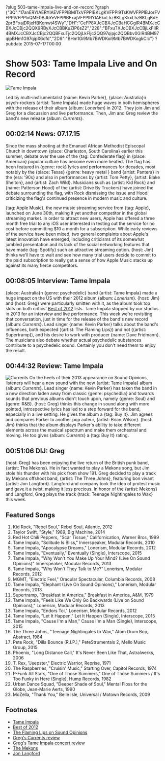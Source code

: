 ?slug 503-tame-impala-live-and-on-record
?graph {"3Q":"I7anERYIAERYIAEVFPPlBMlTxVFPPlBKLgKVFPPl9TsKWVFPPlBJorFVFPPlVFPPlvQME0BJbYeVFPPlBFxajVFPPlRYIAEkxL5zBKLgKkxL5zBKLgKdE2prBFxajDRjeHBKqnwt4SWy","DH":"CeFP8XJcCBXJcCBaHCGgIR4BMXJcCBXJcCBjc2QQX9RByXJcCBBKuZIP6sZ2","228":"BFxuTXJcCBXJcCBjLkFIIR4BMXJcCBXJcCBjc2QQBFxuTjc2QQjLkFIjc2QQ97qipjc2QQBbv0GIR4BM97qipBHm1G97qipX6cfd","2D6":"BHm1Gi9Mb7BWDKoi9Mb7BWDKogkCIc"}
?pubdate 2015-07-17T00:00

# Show 503: Tame Impala Live and On Record 

![Tame Impala](//static.soundopinions.org/images/2015/tameimpala_web.jpg)

Led by multi-instrumentalist {name: Kevin Parker}, {place: Australia}n psych-rockers {artist: Tame Impala} made huge waves in both hemispheres with the release of their album {album: *Lonerism*} in 2012. They join Jim and Greg for a discussion and live performance. Then, Jim and Greg review the band's new release {album: *Currents*}.



## 00:02:14 News: 07.17.15

Since the mass shooting at the Emanuel African Methodist Episcopal Church in downtown {place: Charleston, South Carolina} earlier this summer, debate over the use of the {tag: Confederate flag} in {place: American} popular culture has become even more heated. The flag has been featured in {genre: rock} lyrics and performances for decades, most notably by the {place: Texas} {genre: heavy metal } band {artist: Pantera} in the {era: '90s} and also in performances by {artist: Tom Petty}, {artist: Blake Shelton}, and {artist: Zach Wild}. Musicians such as {artist: Kid Rock} and {name: Patterson Hood} of the {artist: Drive By Truckers} have joined the debate surrounding the flag, with Rock dismissing the issue and Hood criticizing the flag's continued presence in modern music and culture. 


{tag: Apple Music}, the new music streaming service from {tag: Apple}, launched on June 30th, making it yet another competitor in the global streaming market. In order to attract new users, Apple has offered a three month free trial to any iOS user interested in testing out the service for no cost before committing $10 a month for a subscription. While early reviews of the service have been mixed, two general complaints about Apple's latest innovation have emerged, including criticisms of its somewhat jumbled presentation and its lack of the social networking features that have made {tag: Spotify} such an attractive streaming option. {host: Jim} thinks we'll have to wait and see how many trial users decide to commit to the paid subscription to really get a sense of how Apple Music stacks up against its many fierce competitors.


## 00:08:05 Interview: Tame Impala
{place: Australia}n {genre: psychedelic} band {artist: Tame Impala} made a huge impact on the US with their 2012 album {album: *Lonerism*}. {host: Jim} and {host: Greg} were particularly smitten with it, as the album took top slots on both critics' [Best of 2012](/show/367/) lists. Tame Impala stopped by our studios in 2013 for an interview and live performance. This week we're revisiting that conversation, just in time for the release of the band's new record {album: *Currents*}. Lead singer {name: Kevin Parker} talks about the band's influences, both expected ({artist: The Flaming Lips}) and not ({artist: Supertramp}), and his desire to work with producer {name: Dave Fridmann}. The musicians also debate whether actual psychedelic substances contribute to a psychedelic sound. Certainly you don't need them to enjoy the result.


## 00:44:32 Review:  Tame Impala
![Currents](http://is5.mzstatic.com/image/pf/us/r30/Music5/v4/58/49/6d/58496d63-f2c7-7a82-af3e-125ef7fc385d/UMG_cvrart_00602547306814_01_RGB72_1500x1500_15UMGIM23316.600x600-75.jpg "290242959/989492285")
On the heels of their 2013 appearance on Sound Opinions, listeners will hear a new sound with the new {artist: Tame Impala} album {album: *Currents*}. Lead singer {name: Kevin Parker} has taken the band in a new direction laden away from classic {genre: psychedlia} and towards sounds that previous albums didn't touch upon, namely {genre: Soul} and {genre: R&B}. {host: Greg} thinks this change in sound along with more pointed, introspective lyrics has led to a step forward for the band, especially in a live setting. He gives the album a {tag: Buy It}. Jim agrees and compares Parker to another pop auteur, {artist: Brian Wilson}. {host: Jim} thinks that the album displays Parker's ability to take different elements across the musical spectrum and make them orchestral and moving. He too gives {album: *Currents*} a {tag: Buy It} rating.

## 00:51:06 DIJ:  Greg
{host: Greg} has been enjoying the live return of the British punk band, {artist: The Mekons}. He in fact wanted to play a Mekons song, but Jim stole his thunder with his pick from show 191. Greg decided to play a track by Mekons offshoot band, {artist: The Three Johns}, featuring bon vivant {artist: Jon Langford}. Langford and company took the idea of protest music and gave it a twist, making it less precious. In honor of the {artist: Mekons} and Langford, Greg plays the track {track: Teenage Nightingales to Wax} this week.

## Featured Songs  
1. Kid Rock, "Rebel Soul," Rebel Soul, Atlantic, 2012 
2. Taylor Swift, "Style," 1989, Big Machine, 2014 
3. Red Hot Chili Peppers, "Scar Tissue," Californication, Warner Bros, 1999
4. Tame Impala, "Solitude Is Bliss," Innerspeaker, Modular Records, 2010 
5. Tame Impala, "Apocalypse Dreams," Lonerism, Modular Records, 2012 
6. Tame Impala, "Eventually," Eventually (Single), Interscope, 2015 
7. Tame Impala, "Why Won't You Make Up Your Mind? (Live On Sound Opinions)" Innerspeaker, Modular Records, 2013 
8. Tame Impala, "Why Won't They Talk to Me?" Lonerism, Modular Records, 2012 
9. MGMT, "Electric Feel," Oracular Spectacular, Columbia Records, 2008
10. Tame Impala, "Elephant (Live On Sound Opinions)," Lonerism, Modular Records, 2013 
11. Supertramp, "Breakfast in America," Breakfast in America, A&M, 1979 
12. Tame Impala, "Feels Like We Only Go Backwards (Live on Sound Opinions)," Lonerism, Modular Records, 2013 
13. Tame Impala, "Endors Toi," Lonerism, Modular Records, 2012 
14. Tame Impala, "Let It Happen," Let It Happen (Single), Interscope, 2015 
15. Tame Impala, "Cause I'm a Man," Cause I'm a Man (Single), Interscope, 2015 
16. The Three Johns, "Teenage Nightingales to Wax," Atom Drum Bop, Abstract, 1984 
17. Pete Rock, "Dilla Bounce (R.I.P.)," PeteStrumentals 2, Mello Music Group, 2015 
18. Phoenix, "Long Distance Call," It's Never Been Like That, Astralwerks, 2006 
19. T. Rex, "Jeepster," Electric Warrior, Reprise, 1971 
20. The Raspberries, "Cruisin' Music," Starting Over, Capitol Records, 1974 
21. P-Funk All Stars, "One of Those Summers," One of Those Summers / It's Too Funky in Here (Single), Hump Records, 1982 
22. Urban Dance Squad, "Deeper Shade of Soul," Mental Floss for the Globe, Jean-Marie Aerts, 1990 
23. MoZella, "Thank You," Belle Isle, Universal / Motown Records, 2009 



## Footnotes
- [Tame Impala](http://www.tameimpala.com/)
- [Best of 2012](/show/367/)
- [The Flaming Lips on Sound Opinions](/show/94/)
- [Greg's Currents review](http://www.chicagotribune.com/entertainment/music/kot/ct-tame-impala-currents-review-20150710-column.html)
- [Greg's Tame Impala concert review](http://www.chicagotribune.com/entertainment/music/ct-tame-impala-concert-review-20150515-column.html)
- [The Mekons](https://www.facebook.com/mekons)
- [Jon Langford](http://jonlangford.de/)
